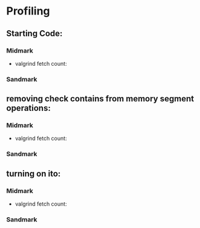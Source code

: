 # Profiling

## Starting Code:

### Midmark
- valgrind fetch count:

### Sandmark

## removing check contains from memory segment operations:

### Midmark
- valgrind fetch count:

### Sandmark

## turning on ito:

### Midmark
- valgrind fetch count:

### Sandmark